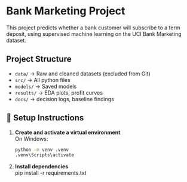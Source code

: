 # Bank Marketing Project

This project predicts whether a bank customer will subscribe to a term deposit, using supervised machine learning on the UCI Bank Marketing dataset.

## Project Structure

- `data/` → Raw and cleaned datasets (excluded from Git)
- `src/` → All python files
- `models/` → Saved models 
- `results/` → EDA plots, profit curves
- `docs/` → decision logs, baseline findings

## 🔧 Setup Instructions

1. **Create and activate a virtual environment**  
   On Windows:
   ```bash
   python -m venv .venv
   .venv\Scripts\activate

2. **Install dependencies**  
pip install -r requirements.txt

